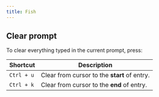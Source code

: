 ```yaml
---
title: Fish
---
```


## Clear prompt

To clear everything typed in the current prompt, press:

| Shortcut | Description |
| --- | --- |
| `Ctrl + u` | Clear from cursor to the **start** of entry. |
| `Ctrl + k` | Clear from cursor to the **end** of entry. |
